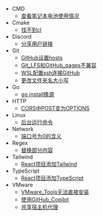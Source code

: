   - CMD
    - [查看笔记本电池使用情况](/CMD/查看笔记本电池使用情况.md)
  - Cmake
    - [找不到cl](/Cmake/找不到cl.md)
  - Discord
    - [分享用户链接](/Discord/分享用户链接.md)
  - Git
    - [GitHub设置hosts](/Git/GitHub设置hosts.md)
    - [Git_LFS和GitHub_pages不兼容](/Git/Git_LFS和GitHub_pages不兼容.md)
    - [WSL配置ssh连接GitHub](/Git/WSL配置ssh连接GitHub.md)
    - [更改文件夹名大小写](/Git/更改文件夹名大小写.md)
  - Go
    - [go install换源](/Go/go%20install换源.md)
  - HTTP
    - [CORS中POST变为OPTIONS](/HTTP/CORS中POST变为OPTIONS.md)
  - Linux
    - [后台运行命令](/Linux/后台运行命令.md)
  - Network
    - [端口号为0的含义](/Network/端口号为0的含义.md)
  - Regex
    - [替换部分内容](/Regex/替换部分内容.md)
  - Tailwind
    - [React项目添加Tailwind](/Tailwind/React项目添加Tailwind.md)
  - TypeScript
    - [React项目添加TypeScript](/TypeScript/React项目添加TypeScript.md)
  - VMware
    - [VMware_Tools无法直接安装](/VMware/VMware_Tools无法直接安装.md)
    - [使用GitHub_Copilot](/VMware/使用GitHub_Copilot.md)
    - [共享宿主机代理](/VMware/共享宿主机代理.md)